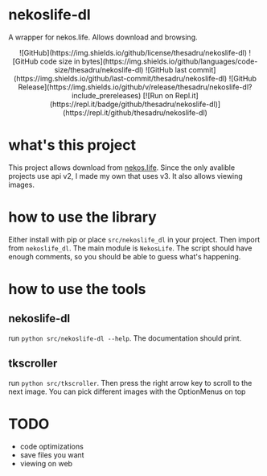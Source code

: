 # nekoslife-dl
A wrapper for nekos.life. Allows download and browsing.
<div align="center">
  ![GitHub](https://img.shields.io/github/license/thesadru/nekoslife-dl)
  ![GitHub code size in bytes](https://img.shields.io/github/languages/code-size/thesadru/nekoslife-dl)
  ![GitHub last commit](https://img.shields.io/github/last-commit/thesadru/nekoslife-dl)
  ![GitHub Release](https://img.shields.io/github/v/release/thesadru/nekoslife-dl?include_prereleases)
  [![Run on Repl.it](https://repl.it/badge/github/thesadru/nekoslife-dl)](https://repl.it/github/thesadru/nekoslife-dl)
</div>

# what's this project
This project allows download from [nekos.life](https://nekos.life). Since the only avalible projects use api v2, I made my own that uses v3. It also allows viewing images.

# how to use the library
Either install with pip or place `src/nekoslife_dl` in your project. Then import from `nekoslife_dl`. The main module is `NekosLife`. The script should have enough comments, so you should be able to guess what's happening.

# how to use the tools
## nekoslife-dl
run `python src/nekoslife-dl --help`. The documentation should print.
## tkscroller
run `python src/tkscroller`. Then press the right arrow key to scroll to the next image. You can pick different images with the OptionMenus on top

# TODO
- code optimizations
- save files you want
- viewing on web
